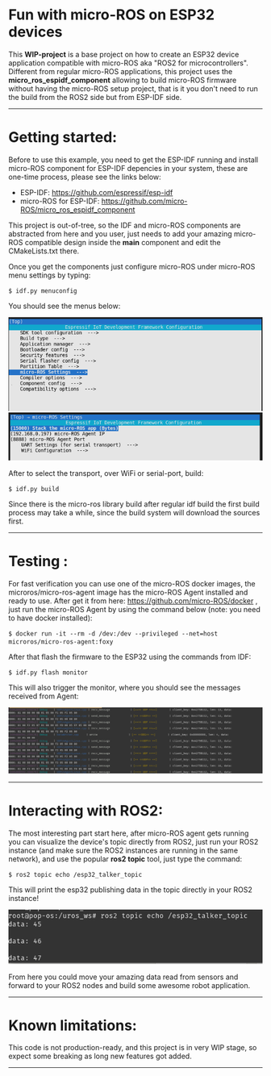 # Fun with micro-ROS on ESP32 devices

This <b>WIP-project</b> is a base project on how to create an ESP32 device application compatible with micro-ROS aka "ROS2 for microcontrollers". Different from 
regular micro-ROS applications, this project uses the <b>micro_ros_espidf_component</b> allowing to build micro-ROS firmware 
without having the micro-ROS setup project, that is it you don't need to run the build from the ROS2 side but from ESP-IDF side. 

---


# Getting started:

Before to use this example, you need to get the ESP-IDF running and install micro-ROS component for ESP-IDF depencies in your system, these are one-time process, please see the links below:

* ESP-IDF: https://github.com/espressif/esp-idf
* micro-ROS for ESP-IDF: https://github.com/micro-ROS/micro_ros_espidf_component

This project is out-of-tree, so the IDF and micro-ROS components are abstracted from here and you user, just needs to add your amazing micro-ROS compatible design inside the <b>main</b> component and edit the CMakeLists.txt there. 

Once you get the components just configure micro-ROS under micro-ROS menu settings by typing: 

```
$ idf.py menuconfig
```

You should see the menus below:

![Alt text](images/menuconfig.png?raw=true "menuconfig")
![Alt text](images/microros-menu.png?raw=true "micror-ros menu")

After to select the transport, over WiFi or serial-port, build:

```
$ idf.py build 
```

Since there is the micro-ros library build after regular idf build the first build process may take a while, since the build system will download the sources first.

---


# Testing :

For fast verification you can use one of the micro-ROS docker images, the microros/micro-ros-agent image has the micro-ROS Agent installed and ready to use. After get it from here: https://github.com/micro-ROS/docker , just run the micro-ROS Agent by using the command below (note: you need to have docker installed): 

```
$ docker run -it --rm -d /dev:/dev --privileged --net=host microros/micro-ros-agent:foxy
```

After that flash the firmware to the ESP32 using the commands from IDF:

```
$ idf.py flash monitor
```
This will also trigger the monitor, where you should see the messages received from Agent: 

![Alt text](images/microros-agent.png?raw=true "microros-agent")

---


# Interacting with ROS2:

The most interesting part start here, after micro-ROS agent gets running you can visualize the device's topic directly from ROS2, just run your ROS2 instance (and make sure the ROS2 instances are running in the same network), and use the popular <b>ros2 topic</b> tool, just type the command:

```
$ ros2 topic echo /esp32_talker_topic
```

This will print the esp32 publishing data in the topic directly in your ROS2 instance! 

![Alt text](images/rostopic.png?raw=true "rostopic")

From here you could move your amazing data read from sensors and forward to your ROS2 nodes and build some awesome robot application.

---


# Known limitations:

This code is not production-ready, and this project is in very WIP stage, so expect some breaking as long new features got added.

---